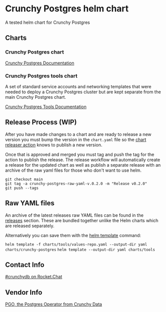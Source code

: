 # Crunchy Postgres helm chart

A tested helm chart for Crunchy Postgres

## Charts

### Crunchy Postgres chart

[Crunchy Postgres Documentation](charts/crunchy-postgres/README.md)

### Crunchy Postgres tools chart

A set of standard service accounts and networking templates that were needed to deploy a Crunchy Postgres cluster but are kept separate from the main Crunchy Postgres chart.

[Crunchy Postgres Tools Documentation](charts/tools/README.md)

## Release Process (WIP)

After you have made changes to a chart and are ready to release a new version you must bump the version in the `chart.yaml` file so the [chart releaser action](https://github.com/helm/chart-releaser-action) knows to publish a new version.

Once that is approved and merged you must tag and push the tag for the action to publish the release. The release workflow will automatically create a release for the updated chart as well as publish a separate release with an archive of the raw yaml files for those who don't want to use helm.

```
git checkout main
git tag -a crunchy-postgres-raw-yaml-v.0.2.0 -m "Release v0.2.0"
git push --tags
```

## Raw YAML files

An archive of the latest releases raw YAML files can be found in the [releases](https://github.com/bcgov/crunchy-postgres/releases) section. These are bundled together unlike the Helm charts which are released separately.

Alternatively you can save them with the [helm template](https://helm.sh/docs/helm/helm_template/) command:

`helm template -f charts/tools/values-repo.yaml --output-dir yaml charts/crunchy-postgres`
`helm template --output-dir yaml charts/tools`

## Contact Info

[#crunchydb on Rocket.Chat](https://chat.developer.gov.bc.ca/channel/crunchydb)

## Vendor Info

[PGO, the Postgres Operator from Crunchy Data](https://access.crunchydata.com/documentation/postgres-operator/v5/)

```

```
